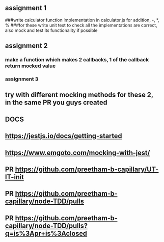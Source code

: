 ## assignment 1
###write calculator function implementation in calculator.js for addition, -, *, %
###for these write unit test to check all the implementations are correct, also mock and test its functionality if possible

## assignment 2
### make a function which makes 2 callbacks, 1 of the callback return mocked value

### assignment 3 
## try with different mocking methods for these 2, in the same PR you guys created

## DOCS
## https://jestjs.io/docs/getting-started
## https://www.emgoto.com/mocking-with-jest/
## PR https://github.com/preetham-b-capillary/UT-IT-init
## PR  https://github.com/preetham-b-capillary/node-TDD/pulls
## PR https://github.com/preetham-b-capillary/node-TDD/pulls?q=is%3Apr+is%3Aclosed
